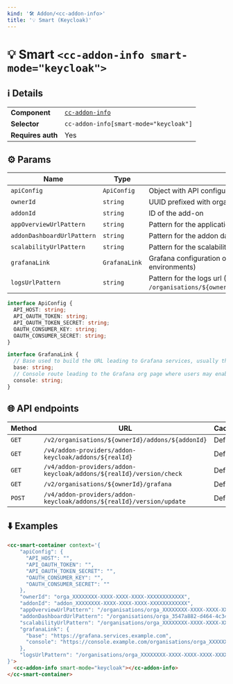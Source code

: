 ```yaml
---
kind: '🛠 Addon/<cc-addon-info>'
title: '💡 Smart (Keycloak)'
---
```

# 💡 Smart `<cc-addon-info smart-mode="keycloak">`

## ℹ️ Details

<table>
<tr><td><strong>Component    </strong> <td><a href="🛠-addons-cc-addon-info--default-story"><code>cc-addon-info</code></a>
<tr><td><strong>Selector     </strong> <td><code>cc-addon-info[smart-mode="keycloak"]</code>
<tr><td><strong>Requires auth</strong> <td>Yes
</table>

## ⚙️ Params

| Name                          | Type          | Details                                                                                         | Default   |
| ----------------------------- | ------------- | ----------------------------------------------------------------------------------------------- | --------- |
| `apiConfig`                   | `ApiConfig`   | Object with API configuration (target host, tokens...)                                          |           |
| `ownerId`                     | `string`      | UUID prefixed with orga_                                                                        |           |
| `addonId`                     | `string`      | ID of the add-on                                                                                |           |
| `appOverviewUrlPattern`       | `string`      | Pattern for the application overview url                                                        |           |
| `addonDashboardUrlPattern`    | `string`      | Pattern for the addon dashboard url                                                             |           |
| `scalabilityUrlPattern`       | `string`      | Pattern for the scalability url                                                                 |           |
| `grafanaLink`                 | `GrafanaLink` | Grafana configuration object (may be disabled in some environments)                             | Optional  |
| `logsUrlPattern`              | `string`      | Pattern for the logs url (Example : `/organisations/${ownerId}/applications/${appId}/logs`)     |           |

```ts
interface ApiConfig {
  API_HOST: string;
  API_OAUTH_TOKEN: string;
  API_OAUTH_TOKEN_SECRET: string;
  OAUTH_CONSUMER_KEY: string;
  OAUTH_CONSUMER_SECRET: string;
}

interface GrafanaLink {
  // Base used to build the URL leading to Grafana services, usually the Grafana host name
  base: string;
  // Console route leading to the Grafana org page where users may enable / disable Grafana
  console: string;
}
```

## 🌐 API endpoints

| Method   | URL                                                                       | Cache?  |
|----------|---------------------------------------------------------------------------|---------|
| `GET`    | `/v2/organisations/${ownerId}/addons/${addonId}`                          | Default |
| `GET`    | `/v4/addon-providers/addon-keycloak/addons/${realId}`                     | Default |
| `GET`    | `/v4/addon-providers/addon-keycloak/addons/${realId}/version/check`       | Default |
| `GET`    | `/v2/organisations/${ownerId}/grafana`                                    | Default |
| `POST`   | `/v4/addon-providers/addon-keycloak/addons/${realId}/version/update` | Default |

## ⬇️️ Examples

```html
<cc-smart-container context='{
    "apiConfig": {
      "API_HOST": "",
      "API_OAUTH_TOKEN": "",
      "API_OAUTH_TOKEN_SECRET": "",
      "OAUTH_CONSUMER_KEY": "",
      "OAUTH_CONSUMER_SECRET": ""
    },
    "ownerId": "orga_XXXXXXXX-XXXX-XXXX-XXXX-XXXXXXXXXXXX",
    "addonId": "addon_XXXXXXXX-XXXX-XXXX-XXXX-XXXXXXXXXXXX",
    "appOverviewUrlPattern": "/organisations/orga_XXXXXXXX-XXXX-XXXX-XXXX-XXXXXXXXXXXX/applications/:id",
    "addonDashboardUrlPattern": "/organisations/orga_3547a882-d464-4c34-8168-addons/:id", 
    "scalabilityUrlPattern": "/organisations/orga_XXXXXXXX-XXXX-XXXX-XXXX-XXXXXXXXXXXX/applications/:id/settings",
    "grafanaLink": {
      "base": "https://grafana.services.example.com",
      "console": "https://console.example.com/organisations/orga_XXXXXXXX-XXXX-XXXX-XXXX-XXXXXXXXXXXX/grafana"
    },
    "logsUrlPattern": "/organisations/orga_XXXXXXXX-XXXX-XXXX-XXXX-XXXXXXXXXXXX/applications/:id/logs"
}'>
  <cc-addon-info smart-mode="keycloak"></cc-addon-info>
</cc-smart-container>
```
